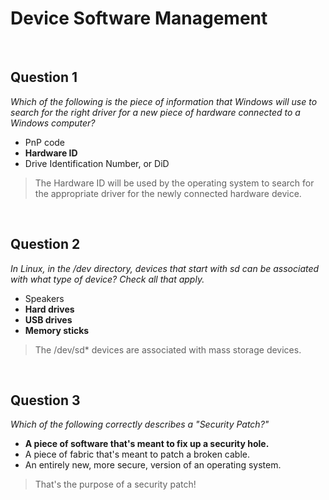 # Device Software Management

<br>

## Question 1

*Which of the following is the piece of information that Windows will use to search for the right driver for a new piece of hardware connected to a Windows computer?*

* PnP code
* **Hardware ID**
* Drive Identification Number, or DiD

> The Hardware ID will be used by the operating system to search for the appropriate driver for the newly connected hardware device.

<br>

## Question 2

*In Linux, in the /dev directory, devices that start with sd can be associated with what type of device? Check all that apply.*

* Speakers
* **Hard drives**
* **USB drives**
* **Memory sticks**

> The /dev/sd* devices are associated with mass storage devices.

<br>

## Question 3

*Which of the following correctly describes a "Security Patch?"*

* **A piece of software that's meant to fix up a security hole.**
* A piece of fabric that's meant to patch a broken cable.
* An entirely new, more secure, version of an operating system.

> That's the purpose of a security patch!